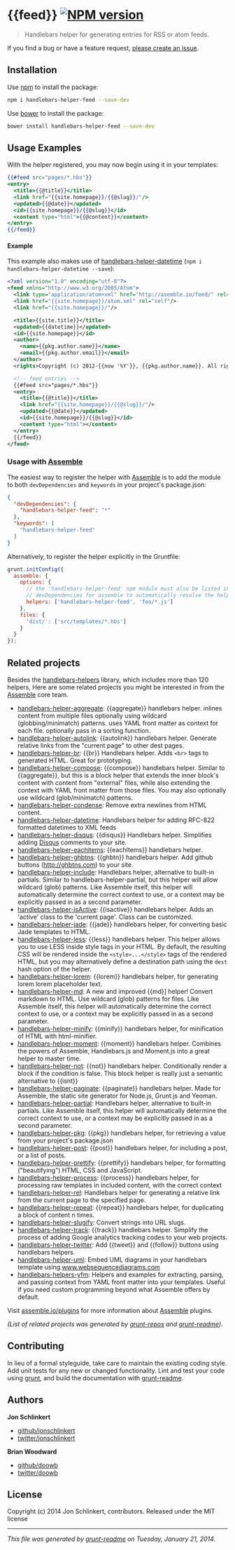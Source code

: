 # {{feed}} [![NPM version](https://badge.fury.io/js/handlebars-helper-feed.png)](http://badge.fury.io/js/handlebars-helper-feed)

> Handlebars helper for generating entries for RSS or atom feeds.

If you find a bug or have a feature request, [please create an issue](https://github.com/helpers/handlebars-helper-feed/issues).

## Installation
Use [npm](npmjs.org) to install the package:

```bash
npm i handlebars-helper-feed --save-dev
```

Use [bower](https://github.com/bower/bower) to install the package:

```bash
bower install handlebars-helper-feed --save-dev
```


## Usage Examples
With the helper registered, you may now begin using it in your templates:

```handlebars
{{#feed src="pages/*.hbs"}}
<entry>
  <title>{{@title}}</title>
  <link href="{{site.homepage}}/{{@slug}}/"/>
  <updated>{{@date}}</updated>
  <id>{{site.homepage}}/{{@slug}}</id>
  <content type="html">{{@content}}</content>
</entry>
{{/feed}}
```

#### Example

This example also makes use of [handlebars-helper-datetime](https://github.com/helpers/handlebars-helper-datetime) (`npm i handlebars-helper-datetime --save`):

```xml
<?xml version="1.0" encoding="utf-8"?>
<feed xmlns="http://www.w3.org/2005/Atom">
  <link type="application/atom+xml" href="http://asemble.io/feed/" rel="self"/>
  <link href="{{site.homepage}}/atom.xml" rel="self"/>
  <link href="{{site.homepage}}/"/>

  <title>{{site.title}}</title>
  <updated>{{datetime}}</updated>
  <id>{{site.homepage}}</id>
  <author>
    <name>{{pkg.author.name}}</name>
    <email>{{pkg.author.email}}</email>
  </author>
  <rights>Copyright (c) 2012-{{now '%Y'}}, {{pkg.author.name}}. All rights reserved.</rights>

  <!-- feed entries -->
  {{#feed src="pages/*.hbs"}}
  <entry>
    <title>{{@title}}</title>
    <link href="{{site.homepage}}/{{@slug}}/"/>
    <updated>{{@date}}</updated>
    <id>{{site.homepage}}/{{@slug}}</id>
    <content type="html"></content>
  </entry>
  {{/feed}}
</feed>
```

### Usage with [Assemble](http://assemble.io)

The easiest way to register the helper with [Assemble](https://github.com/assemble/assemble) is to add the module to both `devDependencies` and `keywords` in your project's package.json:

```json
{
  "devDependencies": {
    "handlebars-helper-feed": "*"
  },
  "keywords": [
    "handlebars-helper-feed"
  ]
}
```

Alternatively, to register the helper explicitly in the Gruntfile:

```javascript
grunt.initConfig({
  assemble: {
    options: {
      // the 'handlebars-helper-feed' npm module must also be listed in
      // devDependencies for assemble to automatically resolve the helper
      helpers: ['handlebars-helper-feed', 'foo/*.js']
    },
    files: {
      'dist/': ['src/templates/*.hbs']
    }
  }
});
```


## Related projects
Besides the [handlebars-helpers](https://github.com/assemble/handlebars-helpers) library, which includes more than 120 helpers, Here are some related projects you might be interested in from the [Assemble](http://assemble.io) core team.

+ [handlebars-helper-aggregate](https://github.com/helpers/handlebars-helper-aggregate): {{aggregate}} handlebars helper. inlines content from multiple files optionally using wildcard (globbing/minimatch) patterns. uses YAML front matter as context for each file. optionally pass in a sorting function. 
+ [handlebars-helper-autolink](https://github.com/helpers/handlebars-helper-autolink): {{autolink}} handlebars helper. Generate relative links from the "current page" to other dest pages. 
+ [handlebars-helper-br](https://github.com/helpers/handlebars-helper-br): {{br}} Handlebars helper. Adds `<br>` tags to generated HTML. Great for prototyping. 
+ [handlebars-helper-compose](https://github.com/helpers/handlebars-helper-compose): {{compose}} handlebars helper. Similar to {{aggregate}}, but this is a block helper that extends the inner block's content with content from "external" files, while also extending the context with YAML front matter from those files. You may also optionally use wildcard (glob/minimatch) patterns.  
+ [handlebars-helper-condense](https://github.com/helpers/handlebars-helper-condense): Remove extra newlines from HTML content. 
+ [handlebars-helper-datetime](https://github.com/helpers/handlebars-helper-datetime): Handlebars helper for adding RFC-822 formatted datetimes to XML feeds 
+ [handlebars-helper-disqus](https://github.com/helpers/handlebars-helper-disqus): {{disqus}} Handlebars helper. Simplifies adding [Disqus](https://disqus.com/) comments to your site. 
+ [handlebars-helper-eachitems](https://github.com/helpers/handlebars-helper-eachitems): {{eachItems}} handlebars helper. 
+ [handlebars-helper-ghbtns](https://github.com/helpers/handlebars-helper-ghbtns): {{ghbtn}} handlebars helper. Add github buttons (http://ghbtns.com) to your site. 
+ [handlebars-helper-include](https://github.com/helpers/handlebars-helper-include): Handlebars helper, alternative to built-in partials. Similar to handlebars-helper-partial, but this helper will allow wildcard (glob) patterns. Like Assemble itself, this helper will automatically determine the correct context to use, or a context may be explicitly passed in as a second parameter. 
+ [handlebars-helper-isActive](https://github.com/helpers/handlebars-helper-isActive): {{isactive}} handlebars helper. Adds an 'active' class to the 'current page'. Class can be customized. 
+ [handlebars-helper-jade](https://github.com/helpers/handlebars-helper-jade): {{jade}} handlebars helper, for converting basic Jade templates to HTML.  
+ [handlebars-helper-less](https://github.com/helpers/handlebars-helper-less): {{less}} handlebars helper. This helper allows you to use LESS inside style tags in your HTML. By default, the resulting CSS will be rendered inside the `<style>...</style>` tags of the rendered HTML, but you may alternatively define a destination path using the `dest` hash option of the helper. 
+ [handlebars-helper-lorem](https://github.com/helpers/handlebars-helper-lorem): {{lorem}} handlebars helper, for generating lorem lorem placeholder text. 
+ [handlebars-helper-md](https://github.com/helpers/handlebars-helper-md): A new and improved {{md}] helper! Convert markdown to HTML. Use wildcard (glob) patterns for files. Like Assemble itself, this helper will automatically determine the correct context to use, or a context may be explicitly passed in as a second parameter. 
+ [handlebars-helper-minify](https://github.com/helpers/handlebars-helper-minify): {{minify}} handlebars helper, for minification of HTML with html-minifier. 
+ [handlebars-helper-moment](https://github.com/helpers/handlebars-helper-moment): {{moment}} handlebars helper. Combines the powers of Assemble, Handlebars.js and Moment.js into a great helper to master time. 
+ [handlebars-helper-not](https://github.com/helpers/handlebars-helper-not): {{not}} handlebars helper. Conditionally render a block if the condition is false. This block helper is really just a semantic alternative to {{isnt}} 
+ [handlebars-helper-paginate](https://github.com/helpers/handlebars-helper-paginate): {{paginate}} handlebars helper. Made for Assemble, the static site generator for Node.js, Grunt.js and Yeoman. 
+ [handlebars-helper-partial](https://github.com/helpers/handlebars-helper-partial): Handlebars helper, alternative to built-in partials. Like Assemble itself, this helper will automatically determine the correct context to use, or a context may be explicitly passed in as a second parameter. 
+ [handlebars-helper-pkg](https://github.com/helpers/handlebars-helper-pkg): {{pkg}} handlebars helper, for retrieving a value from your project's package.json 
+ [handlebars-helper-post](https://github.com/helpers/handlebars-helper-post): {{post}} handlebars helper, for including a post, or a list of posts. 
+ [handlebars-helper-prettify](https://github.com/helpers/handlebars-helper-prettify): {{prettify}} handlebars helper, for formatting ("beautifying") HTML, CSS and JavaScript.      
+ [handlebars-helper-process](https://github.com/helpers/handlebars-helper-process): {{process}} handlebars helper, for processing raw templates in included content, with the correct context 
+ [handlebars-helper-rel](https://github.com/helpers/handlebars-helper-rel): Handlebars helper for generating a relative link from the current page to the specified page. 
+ [handlebars-helper-repeat](https://github.com/helpers/handlebars-helper-repeat): {{repeat}} handlebars helper, for duplicating a block of content n times. 
+ [handlebars-helper-slugify](https://github.com/helpers/handlebars-helper-slugify): Convert strings into URL slugs. 
+ [handlebars-helper-track](https://github.com/helpers/handlebars-helper-track): {{track}} handlebars helper. Simplify the process of adding Google analytics tracking codes to your web projects. 
+ [handlebars-helper-twitter](https://github.com/helpers/handlebars-helper-twitter): Add {{tweet}} and {{follow}} buttons using handlebars helpers. 
+ [handlebars-helper-uml](https://github.com/helpers/handlebars-helper-uml): Embed UML diagrams in your handlebars template using www.websequencediagrams.com 
+ [handlebars-helpers-yfm](https://github.com/helpers/handlebars-helpers-yfm): Helpers and examples for extracting, parsing, and passing context from YAML front matter into your templates. Useful if you need custom programming beyond what Assemble offers by default. 

Visit [assemble.io/plugins](http:/assemble.io/plugins/) for more information about [Assemble](http:/assemble.io/) plugins.



_(List of related projects was generated by [grunt-repos](https://github.com/assemble/grunt-repos) and [grunt-readme](https://github.com/assemble/grunt-readme))_.

## Contributing
In lieu of a formal styleguide, take care to maintain the existing coding style. Add unit tests for any new or changed functionality. Lint and test your code using [grunt][], and build the documentation with [grunt-readme](https://github.com/assemble/grunt-readme).



## Authors

**Jon Schlinkert**

+ [github/jonschlinkert](https://github.com/jonschlinkert)
+ [twitter/jonschlinkert](http://twitter.com/jonschlinkert)

**Brian Woodward**

+ [github/doowb](https://github.com/doowb)
+ [twitter/doowb](http://twitter.com/jonschlinkert)


## License
Copyright (c) 2014 Jon Schlinkert, contributors.
Released under the MIT license

***

_This file was generated by [grunt-readme](https://github.com/assemble/grunt-readme) on Tuesday, January 21, 2014._

[grunt]: http://gruntjs.com/
[Getting Started]: https://github.com/gruntjs/grunt/blob/devel/docs/getting_started.md
[package.json]: https://npmjs.org/doc/json.html


